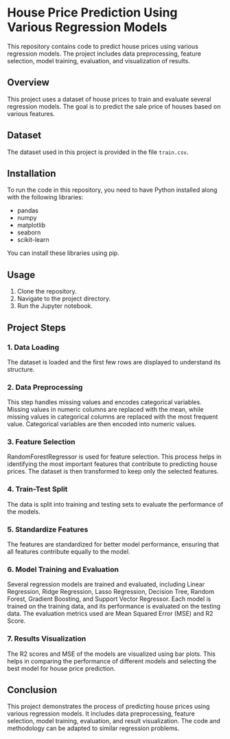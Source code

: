 # House Price Prediction Using Various Regression Models

This repository contains code to predict house prices using various regression models. The project includes data preprocessing, feature selection, model training, evaluation, and visualization of results.

## Overview

This project uses a dataset of house prices to train and evaluate several regression models. The goal is to predict the sale price of houses based on various features.

## Dataset

The dataset used in this project is provided in the file `train.csv`.

## Installation

To run the code in this repository, you need to have Python installed along with the following libraries:

- pandas
- numpy
- matplotlib
- seaborn
- scikit-learn

You can install these libraries using pip.

## Usage

1. Clone the repository.
2. Navigate to the project directory.
3. Run the Jupyter notebook.

## Project Steps

### 1. Data Loading

The dataset is loaded and the first few rows are displayed to understand its structure.

### 2. Data Preprocessing

This step handles missing values and encodes categorical variables. Missing values in numeric columns are replaced with the mean, while missing values in categorical columns are replaced with the most frequent value. Categorical variables are then encoded into numeric values.

### 3. Feature Selection

RandomForestRegressor is used for feature selection. This process helps in identifying the most important features that contribute to predicting house prices. The dataset is then transformed to keep only the selected features.

### 4. Train-Test Split

The data is split into training and testing sets to evaluate the performance of the models.

### 5. Standardize Features

The features are standardized for better model performance, ensuring that all features contribute equally to the model.

### 6. Model Training and Evaluation

Several regression models are trained and evaluated, including Linear Regression, Ridge Regression, Lasso Regression, Decision Tree, Random Forest, Gradient Boosting, and Support Vector Regressor. Each model is trained on the training data, and its performance is evaluated on the testing data. The evaluation metrics used are Mean Squared Error (MSE) and R2 Score.

### 7. Results Visualization

The R2 scores and MSE of the models are visualized using bar plots. This helps in comparing the performance of different models and selecting the best model for house price prediction.

## Conclusion

This project demonstrates the process of predicting house prices using various regression models. It includes data preprocessing, feature selection, model training, evaluation, and result visualization. The code and methodology can be adapted to similar regression problems.
